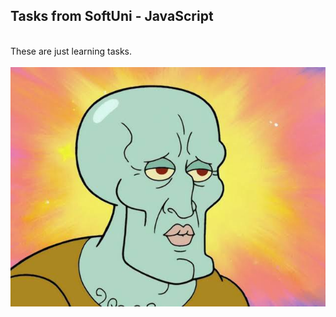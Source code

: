 <h2>Tasks from SoftUni - JavaScript</h1>
<br>
These are just learning tasks.
<br><br>
<img src="handsome.jpg" alt="Handsome Squidward">
